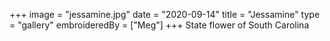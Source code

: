 +++
image = "jessamine.jpg"
date = "2020-09-14"
title = "Jessamine"
type = "gallery"
embroideredBy = ["Meg"]
+++
State flower of South Carolina